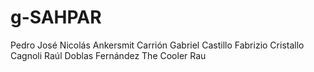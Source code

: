# g-SAHPAR
Pedro José Nicolás Ankersmit Carrión
Gabriel Castillo
Fabrizio Cristallo Cagnoli
Raúl Doblas Fernández
The Cooler Rau
